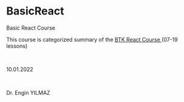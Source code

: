 # BasicReact
Basic React Course
<br>
<p>This course is categorized summary of the 
  <a href="https://www.btkakademi.gov.tr/portal/course/player/deliver/react-ile-web-programciligi-10035">BTK React Course </a>
(07-19 lessons)</p>
<br>
<p>10.01.2022 </p>
<BR>
<p>Dr. Engin YILMAZ </p>
